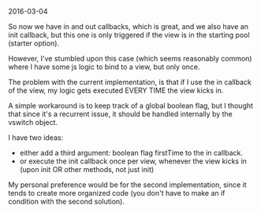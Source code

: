 2016-03-04



So now we have in and out callbacks, which is great,
and we also have an init callback, but this one is only triggered if the view is in the starting pool (starter option).

However, I've stumbled upon this case (which seems reasonably common) where I have some js logic to bind to a view,
but only once.

The problem with the current implementation, is that if I use the in callback of the view, my logic gets executed
EVERY TIME the view kicks in.

A simple workaround is to keep track of a global boolean flag, but I thought that since it's a recurrent issue,
it should be handled internally by the vswitch object.


I have two ideas:

- either add a third argument: boolean flag firstTime to the in callback.
- or execute the init callback once per view, whenever the view kicks in (upon init OR other methods, not just init)

My personal preference would be for the second implementation, since it tends to create more organized code
(you don't have to make an if condition with the second solution).